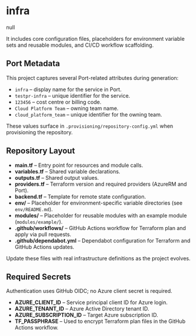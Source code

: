 # infra

null

It includes core configuration files, placeholders for environment variable sets and reusable modules, and CI/CD workflow scaffolding.

## Port Metadata

This project captures several Port-related attributes during generation:

- `infra` – display name for the service in Port.
- `testpr-infra` – unique identifier for the service.
- `123456` – cost centre or billing code.
- `Cloud Platform Team` – owning team name.
- `cloud_platform_team` – unique identifier for the owning team.

These values surface in `.provisioning/repository-config.yml` when provisioning the repository.

## Repository Layout

- **main.tf** – Entry point for resources and module calls.
- **variables.tf** – Shared variable declarations.
- **outputs.tf** – Shared output values.
- **providers.tf** – Terraform version and required providers (AzureRM and Port).
- **backend.tf** – Template for remote state configuration.
- **env/** – Placeholder for environment-specific variable directories (see `env/README.md`).
- **modules/** – Placeholder for reusable modules with an example module (`modules/example/`).
- **.github/workflows/** – GitHub Actions workflow for Terraform plan and apply via pull requests.
- **.github/dependabot.yml** – Dependabot configuration for Terraform and GitHub Actions updates.

Update these files with real infrastructure definitions as the project evolves.

## Required Secrets

Authentication uses GitHub OIDC; no Azure client secret is required.

- **AZURE_CLIENT_ID** – Service principal client ID for Azure login.
- **AZURE_TENANT_ID** – Azure Active Directory tenant ID.
- **AZURE_SUBSCRIPTION_ID** – Target Azure subscription ID.
- **TF_PASSPHRASE** – Used to encrypt Terraform plan files in the GitHub Actions workflow.
